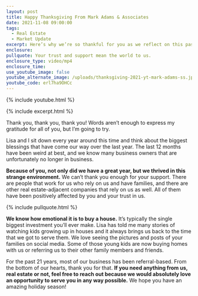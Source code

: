 ```yaml
---
layout: post
title: Happy Thanksgiving From Mark Adams & Associates
date: 2021-11-08 09:00:00
tags:
  - Real Estate
  - Market Update
excerpt: Here’s why we’re so thankful for you as we reflect on this past year.
enclosure:
pullquote: Your trust and support mean the world to us.
enclosure_type: video/mp4
enclosure_time:
use_youtube_image: false
youtube_alternate_image: /uploads/thanksgiving-2021-yt-mark-adams-ss.jpg
youtube_code: erl7ha9OHCc
---
```

{% include youtube.html %}

{% include excerpt.html %}

Thank you, thank you, thank you\! Words aren’t enough to express my gratitude for all of you, but I’m going to try.

Lisa and I sit down every year around this time and think about the biggest blessings that have come our way over the last year. The last 12 months have been weird at best, and we know many business owners that are unfortunately no longer in business.&nbsp;

**Because of you, not only did we have a great year, but we thrived in this strange environment.** We can’t thank you enough for your support. There are people that work for us who rely on us and have families, and there are other real estate-adjacent companies that rely on us as well. All of them have been positively affected by you and your trust in us.

{% include pullquote.html %}

**We know how emotional it is to buy a house.** It’s typically the single biggest investment you’ll ever make. Lisa has told me many stories of watching kids growing up in houses and it always brings us back to the time that we got to serve them. We love seeing the pictures and posts of your families on social media. Some of those young kids are now buying homes with us or referring us to their other family members and friends.&nbsp;

For the past 21 years, most of our business has been referral-based. From the bottom of our hearts, thank you for that. **If you need anything from us, real estate or not, feel free to reach out because we would absolutely love an opportunity to serve you in any way possible.** We hope you have an amazing holiday season\!
